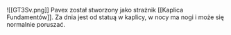 ![[GT3Sv.png]]
Pavex został stworzony jako strażnik [[Kaplica Fundamentów]]. Za dnia jest od statuą w kaplicy, w nocy ma nogi i może się normalnie poruszać. 